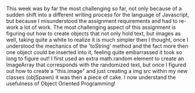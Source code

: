 This week was by far the most challenging so far, not only because of a sudden shift into a different writing process for the language of Javascript, but because I misunderstood the assignment requirements and had to re-work a lot of work. The most challenging aspect of this assignment is figuring out how to create objects that not only hold text, but images as well, taking quite a white to realize it is much simpler then I thought, once I understood the mechanics of the 'toString' method and the fact more then one object could be inserted into it, feeling quite embarrassed it took so long to figure out! I first used an extra math.random element to create an ImageArray that corresponds with the randomized text, but once I figured out how to create a "this.image" and just creating a img src within my new classes (objSpawn) it was then a piece of cake. I now understand the usefulness of Object Oriented Programming!
